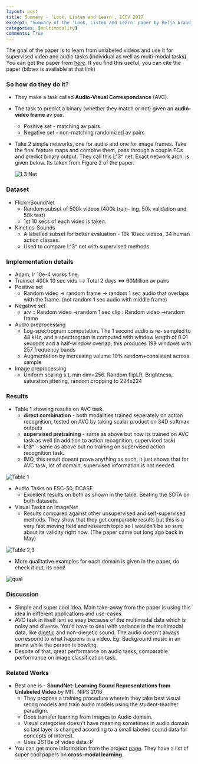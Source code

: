 ```yaml
---
layout: post
title: Summary - 'Look, Listen and Learn', ICCV 2017
excerpt: "Summary of the 'Look, Listen and Learn' paper by Relja Arandjelovi and Andrew Zisserman, published in ICCV 2017"
categories: [multimodality]
comments: True
---
```


The goal of the paper is to learn from unlabeled videos and use it for supervised video and audio tasks (individual as well as multi-modal tasks). You can get the paper from [here](http://openaccess.thecvf.com/content_iccv_2017/html/Arandjelovic_Look_Listen_and_ICCV_2017_paper.html). If you find this useful, you can cite the paper (bibtex is available at that link)

### So how do they do it?

- They make a task called **Audio-Visual Correspondance** (AVC).

- The task to predict a binary (whether they match or not) given an **audio-video frame** av pair.
  - Positive set - matching av pairs.
  - Negative set - non-matching randomized av pairs

- Take 2 simple networks, one for audio and one for image frames. Take the final feature maps and combine them, pass through a couple FCs and predict binary output. They call this L^3^ net. Exact network arch. is given below. Its taken from Figure 2 of the paper.

  ![L3 Net](/img/l3/l3net.png)


### Dataset

- Flickr-SoundNet 
  - Random subset of 500k videos (400k train- ing, 50k validation and 50k test) 
  - 1st 10 secs of each video is taken.
- Kinetics-Sounds
  - A labelled subset for better evaluation - 19k 10sec videos, 34 human action classes.
  - Used to compare L^3^ net with supervised methods.

### Implementation details

- Adam, lr 10e-4 works fine.
- Trainset 400k 10 sec vids --> Total 2 days <=> 60Million av pairs
- Positive set
  - Random video -> random frame -> random 1 sec audio that overlaps with the frame. (not random 1 sec audio with middle frame)
- Negative set
  - a:v :: Random video ->random 1 sec clip : Random video ->random frame
- Audio preprocessing
  - Log-spectrogram computation. The 1 second audio is re-
    sampled to 48 kHz, and a spectrogram is computed with
    window length of 0.01 seconds and a half-window overlap;
    this produces 199 windows with 257 frequency bands
  - Augmentation by increasing volume 10% random+consistent across sample
- Image preprocessing
  - Uniform scaling s.t, min dim=256. Random flipLR, Brightness, saturation jittering, random cropping to 224x224




### Results

- Table 1 showing results on AVC task. 
  - **direct combination** - both modalities trained seperately on action recognition, tested on AVC by taking scalar product on 34D softmax outputs
  - **supervised pretraining** - same as above but now its trained on AVC task as well (in addition to action recognition, supervised task)
  - **L^3^** - same as above but no training on supervised action recognition task.
  - IMO, this result doesnt prove anything as such, it just shows that for AVC task, lot of domain, supervised information is not needed.

![Table 1](/img/l3/table1.png)

- Audio Tasks on ESC-50, DCASE
  - Excellent results on both as shown in the table. Beating the SOTA on both datasets.
- Visual Tasks on ImageNet
  - Results compared against other unsupervised and self-supervised methods. They show that they get comparable results but this is a very fast moving field and research topic so I wouldn't be so sure about its validity right now. (The paper came out long ago back in May)

![Table 2,3](/img/l3/table2.png)

- More qualitative examples for each domain is given in the paper, do check it out, its cool!

![qual](/img/l3/qual.png)

### Discussion 

- Simple and super cool idea. Main take-away from the paper is using this idea in different applications and use-cases.
- AVC task in itself isnt so easy because of the multimodal data which is noisy and diverse. You'd have to deal with variance in the multimodal data, like [digetic](http://filmsound.org/terminology/diegetic.htm) and non-diegetic sound. The audio doesn't always correspond to what happens in a video. Eg: Background music in an arena while the person is bowling. 
- Despite of that, great performance on audio tasks, comparable performance on image classification task.

### Related Works

- Best one is - **SoundNet: Learning Sound Representations from Unlabeled Video** by MIT. NIPS 2016
  - They propose a training procedure wherein they take best visual recog models and train audio models using the student-teacher paradigm. 
  - Does transfer learning from Images to Audio domain.
  - Visual categories doesn't have meaning sometimes in audio domain so last layer is changed according to a small labeled sound data for concepts of interest.
  - Uses 26TBs of video data :P 
- You can get more information from the project [page](http://soundnet.csail.mit.edu/). They have a list of super cool papers on **cross-modal learning**. 
